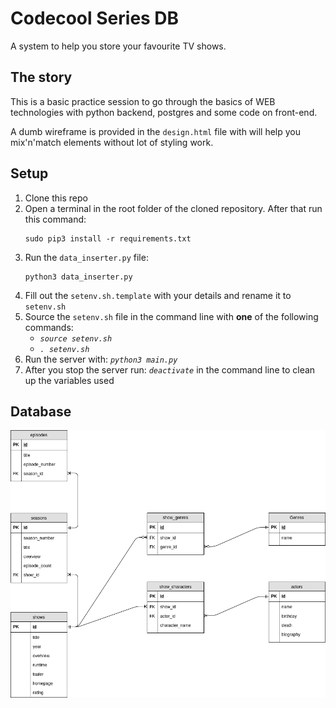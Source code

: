 # Codecool Series DB
A system to help you store your favourite TV shows. 

## The story
This is a basic practice session to go through the basics of WEB technologies with python backend, postgres and some code on front-end.

A dumb wireframe is provided in the `design.html` file with will help you mix'n'match elements without lot of styling work.

## Setup

1. Clone this repo
2. Open a terminal in the root folder of the cloned repository. After that run this command:
    ```
    sudo pip3 install -r requirements.txt
    ```
3. Run the `data_inserter.py` file:
    ```
    python3 data_inserter.py
    ```
4. Fill out the `setenv.sh.template` with your details and rename it to `setenv.sh`
5. Source the `setenv.sh` file in the command line with **one** of the following commands:
    - *`source setenv.sh`*
    - *`. setenv.sh`*
6. Run the server with: *`python3 main.py`*
7. After you stop the server run: *`deactivate`* in the command line to clean up the variables used

## Database

![Relational model](db_schema/relational_model.png?raw=true "Relational model")
